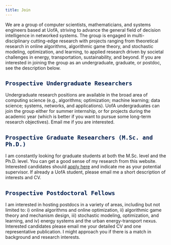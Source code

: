 ```yaml
---
title: Join
---
```



We are a group of computer scientists, mathematicians, and systems engineers based at UofA, striving to advance the general field of decision intelligence in networked systems.  The group is engaged in multi-disciplinary cutting-edge research with projects ranging from theoretical research in online algorithms, algorithmic game theory, and stochastic modeling, optimization, and learning, to applied research driven by societal challenges in energy, transportation,  sustainability, and beyond.  If you are interested in joining the group as an undergraduate, graduate, or postdoc, see the description below. 


## <span style="color:#00204e"> `Prospective Undergraduate Researchers` </span> 

Undergraduate research positions are available in the broad area of computing science (e.g., algorithms; optimization; machine learning; data science; systems,  networks, and applications). UofA undergraduates can join the group either for summer internship, or for projects during the academic year (which is better if you want to pursue some long-term research objectives). Email me if you are interested.


## <span style="color:#00204e"> `Prospective Graduate Researchers (M.Sc. and Ph.D.)` </span> 

I am constantly looking for graduate students at both the M.Sc. level and the Ph.D. level. You can get a good sense of my research from this website. Interested candidates should [apply here](https://www.ualberta.ca/computing-science/graduate-studies/programs-and-admissions/index.html) and indicate me as your potential supervisor. If already a UofA student, please email me a short description of interests and CV. 



## <span style="color:#00204e"> `Prospective Postdoctoral Fellows` </span>

I am interested in hosting postdocs in a variety of areas, including but not limited to: i) online algorithms and online optimization, ii)  algorithmic game theory and mechanism design, iii) stochastic modeling, optimization, and learning, and iv) energy systems and the urban energy-transport nexus. Interested candidates please email me your detailed CV and one representative publication. I might approach you if there is a match in background and research interests. 
